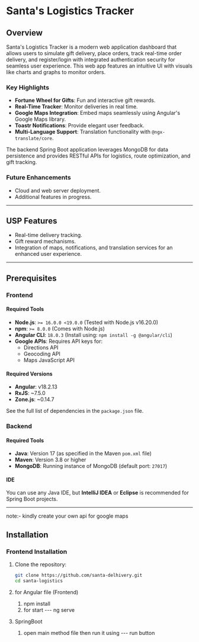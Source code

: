# Santa's Logistics Tracker

## Overview
Santa's Logistics Tracker is a modern web application dashboard that allows users to simulate gift delivery, place orders, track real-time order delivery, and register/login with integrated authentication security for seamless user experience. This web app features an intuitive UI with visuals like charts and graphs to monitor orders. 

### Key Highlights
- **Fortune Wheel for Gifts**: Fun and interactive gift rewards.
- **Real-Time Tracker**: Monitor deliveries in real time.
- **Google Maps Integration**: Embed maps seamlessly using Angular's Google Maps library.
- **Toastr Notifications**: Provide elegant user feedback.
- **Multi-Language Support**: Translation functionality with `@ngx-translate/core`.

The backend Spring Boot application leverages MongoDB for data persistence and provides RESTful APIs for logistics, route optimization, and gift tracking.

### Future Enhancements
- Cloud and web server deployment.
- Additional features in progress.

---

## USP Features
- Real-time delivery tracking.
- Gift reward mechanisms.
- Integration of maps, notifications, and translation services for an enhanced user experience.

---

## Prerequisites

### Frontend
#### Required Tools
- **Node.js**: `>= 16.0.0 <19.0.0` (Tested with Node.js v16.20.0)
- **npm**: `>= 8.0.0` (Comes with Node.js)
- **Angular CLI**: `18.0.3` (Install using: `npm install -g @angular/cli`)
- **Google APIs**: Requires API keys for:
  - Directions API
  - Geocoding API
  - Maps JavaScript API

#### Required Versions
- **Angular**: v18.2.13
- **RxJS**: ~7.5.0
- **Zone.js**: ~0.14.7

See the full list of dependencies in the `package.json` file.

### Backend
#### Required Tools
- **Java**: Version 17 (as specified in the Maven `pom.xml` file)
- **Maven**: Version 3.8 or higher
- **MongoDB**: Running instance of MongoDB (default port: `27017`)

#### IDE
You can use any Java IDE, but **IntelliJ IDEA** or **Eclipse** is recommended for Spring Boot projects.

---
note:- kindly create your own api for google maps
## Installation

### Frontend Installation
1. Clone the repository:
   ```bash
   git clone https://github.com/santa-delhivery.git
   cd santa-logistics

2. for Angular file (Frontend)
    1. npm install
    2. for start --- ng serve

3. SpringBoot
    1. open  main method file then run it using
    --- run button
